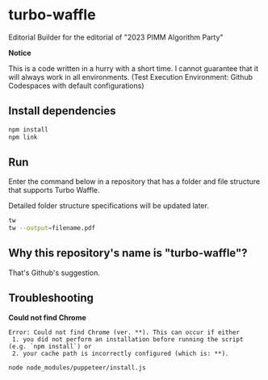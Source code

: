 # turbo-waffle

Editorial Builder for the editorial of "2023 PIMM Algorithm Party"

**Notice**

This is a code written in a hurry with a short time. I cannot guarantee that it will always work in all environments. (Test Execution Environment: Github Codespaces with default configurations)

## Install dependencies

```sh
npm install
npm link
```

## Run

Enter the command below in a repository that has a folder and file structure that supports Turbo Waffle.

Detailed folder structure specifications will be updated later.

```sh
tw
tw --output=filename.pdf
```

## Why this repository's name is "turbo-waffle"?

That's Github's suggestion.

## Troubleshooting

**Could not find Chrome**

```
Error: Could not find Chrome (ver. **). This can occur if either
 1. you did not perform an installation before running the script (e.g. `npm install`) or
 2. your cache path is incorrectly configured (which is: **).
```

```sh
node node_modules/puppeteer/install.js
```

